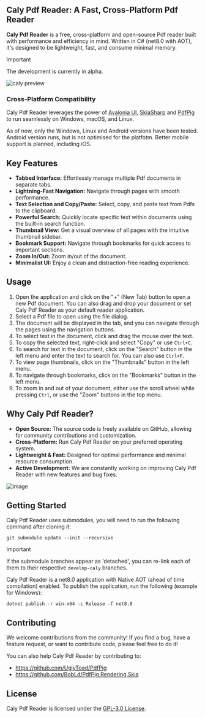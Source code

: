 ## Caly Pdf Reader: A Fast, Cross-Platform Pdf Reader

**Caly Pdf Reader** is a free, cross-platform and open-source Pdf reader built with performance and efficiency in mind. Written in C# (net8.0 with AOT), it's designed to be lightweight, fast, and consume minimal memory.

> [!IMPORTANT]
> The development is currently in alpha.

![caly preview](https://github.com/user-attachments/assets/dfc4f96a-cd9a-436a-a540-1865c69b87d4)

### Cross-Platform Compatibility

Caly Pdf Reader leverages the power of [Avalonia UI](https://github.com/AvaloniaUI/Avalonia), [SkiaSharp](https://github.com/mono/SkiaSharp) and [PdfPig](https://github.com/UglyToad/PdfPig) to run seamlessly on Windows, macOS, and Linux.

As of now, only the Windows, Linux and Android versions have been tested. Android version runs, but is not optimised for the platfotm. Better mobile support is planned, including iOS.

## Key Features

* **Tabbed Interface:** Effortlessly manage multiple Pdf documents in separate tabs.
* **Lightning-Fast Navigation:** Navigate through pages with smooth performance.
* **Text Selection and Copy/Paste:** Select, copy, and paste text from Pdfs to the clipboard.
* **Powerful Search:** Quickly locate specific text within documents using the built-in search function.
* **Thumbnail View:** Get a visual overview of all pages with the intuitive thumbnail sidebar.
* **Bookmark Support:** Navigate through bookmarks for quick access to important sections.
* **Zoom In/Out:** Zoom in/out of the document.
* **Minimalist UI:** Enjoy a clean and distraction-free reading experience.

## Usage

1. Open the application and click on the "+" (New Tab) button to open a new Pdf document. You can also drag and drop your document or set Caly Pdf Reader as your default reader application.
2. Select a Pdf file to open using the file dialog.
3. The document will be displayed in the tab, and you can navigate through the pages using the navigation buttons.
4. To select text in the document, click and drag the mouse over the text.
5. To copy the selected text, right-click and select "Copy" or use `Ctrl+C`.
6. To search for text in the document, click on the "Search" button in the left menu and enter the text to search for. You can also use `Ctrl+F`.
7. To view page thumbnails, click on the "Thumbnails" button in the left menu.
8. To navigate through bookmarks, click on the "Bookmarks" button in the left menu.
9. To zoom in and out of your document, either use the scroll wheel while pressing `Ctrl`, or use the "Zoom" buttons in the top menu.
## Why Caly Pdf Reader?

* **Open Source:** The source code is freely available on GitHub, allowing for community contributions and customization.
* **Cross-Platform:** Run Caly Pdf Reader on your preferred operating system.
* **Lightweight & Fast:** Designed for optimal performance and minimal resource consumption.
* **Active Development:** We are constantly working on improving Caly Pdf Reader with new features and bug fixes.

![image](https://github.com/user-attachments/assets/e7d40369-b404-4144-a7dd-b66fb6f3c493)

## Getting Started

Caly Pdf Reader uses submodules, you will need to run the following command after cloning it:
```
git submodule update --init --recursive
```

> [!IMPORTANT]
> If the submodule branches appear as 'detached', you can re-link each of them to their respective `develop-caly` branches.

Caly Pdf Reader is a net8.0 application with Native AOT (ahead of time compilation) enabled. To publish the application, run the following (example for Windows):
```
dotnet publish -r win-x64 -c Release -f net8.0
```

## Contributing

We welcome contributions from the community! If you find a bug, have a feature request, or want to contribute code, please feel free to do it!

You can also help Caly Pdf Reader by contributing to:
- https://github.com/UglyToad/PdfPig
- https://github.com/BobLd/PdfPig.Rendering.Skia

## License

Caly Pdf Reader is licensed under the [GPL-3.0 License](https://github.com/BobLd/Caly?tab=GPL-3.0-1-ov-file#readme).
